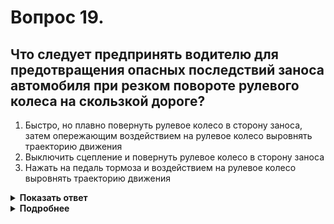 # Вопрос 19.

## Что следует предпринять водителю для предотвращения опасных последствий заноса автомобиля при резком повороте рулевого колеса на скользкой дороге?

1. Быстро, но плавно повернуть рулевое колесо в сторону заноса, затем опережающим воздействием на рулевое колесо выровнять траекторию движения
2. Выключить сцепление и повернуть рулевое колесо в сторону заноса
3. Нажать на педаль тормоза и воздействием на рулевое колесо выровнять траекторию движения

<details>
<summary><b>Показать ответ</b></summary>
Правильный ответ: 1
</details>
<details>
<summary><b>Подробнее</b></summary>
Чтобы не пришлось бороться с заносами на скользкой дороге, не следует резко тормозить, изменять направление движения, манипулировать педалью газа. Следует выбирать скорость, обеспечивающую надёжное сцепление колёс с дорогой. Это элементарное соблюдение мер предосторожности. В рассматриваемой ситуации «без паники» выполните действия только рулевым колесом.
</details>
